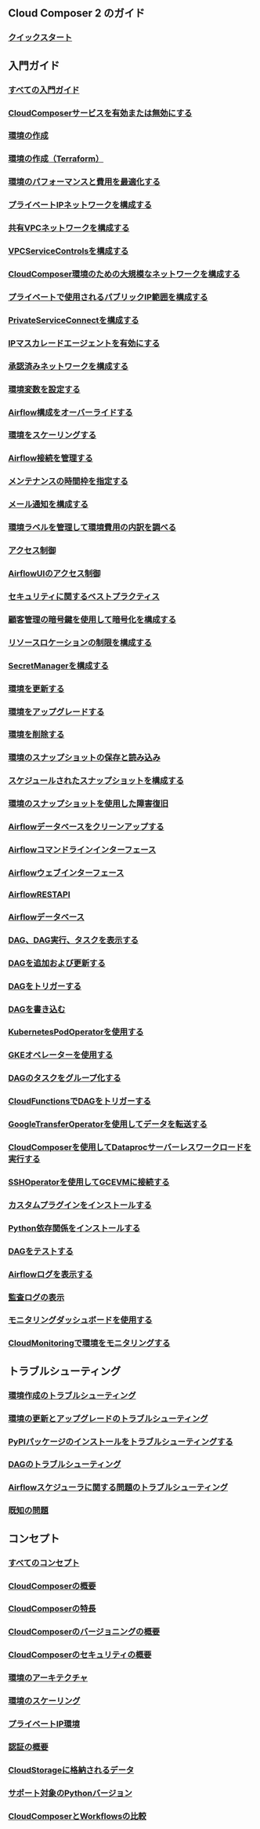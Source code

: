 ## Cloud Composer 2 のガイド
### [クイックスタート](https://cloud.google.com/composer/docs/composer-2/run-apache-airflow-dag)
## 入門ガイド
### [すべての入門ガイド](https://cloud.google.com/composer/docs/composer-2/how-to)
### [CloudComposerサービスを有効または無効にする](https://cloud.google.com/composer/docs/composer-2/enable-composer-service)
### [環境の作成](https://cloud.google.com/composer/docs/composer-2/create-environments)
### [環境の作成（Terraform）](https://cloud.google.com/composer/docs/composer-2/terraform-create-environments)
### [環境のパフォーマンスと費用を最適化する](https://cloud.google.com/composer/docs/composer-2/optimize-environments)
### [プライベートIPネットワークを構成する](https://cloud.google.com/composer/docs/composer-2/configure-private-ip)
### [共有VPCネットワークを構成する](https://cloud.google.com/composer/docs/composer-2/configure-shared-vpc)
### [VPCServiceControlsを構成する](https://cloud.google.com/composer/docs/composer-2/configure-vpc-sc)
### [CloudComposer環境のための大規模なネットワークを構成する](https://cloud.google.com/composer/docs/composer-2/configure-large-scale-networks)
### [プライベートで使用されるパブリックIP範囲を構成する](https://cloud.google.com/composer/docs/composer-2/configure-privately-used-public-ip)
### [PrivateServiceConnectを構成する](https://cloud.google.com/composer/docs/composer-2/configure-private-service-connect)
### [IPマスカレードエージェントを有効にする](https://cloud.google.com/composer/docs/composer-2/enable-ip-masquerade-agent)
### [承認済みネットワークを構成する](https://cloud.google.com/composer/docs/composer-2/configure-authorized-networks)
### [環境変数を設定する](https://cloud.google.com/composer/docs/composer-2/set-environment-variables)
### [Airflow構成をオーバーライドする](https://cloud.google.com/composer/docs/composer-2/override-airflow-configurations)
### [環境をスケーリングする](https://cloud.google.com/composer/docs/composer-2/scale-environments)
### [Airflow接続を管理する](https://cloud.google.com/composer/docs/composer-2/manage-airflow-connections)
### [メンテナンスの時間枠を指定する](https://cloud.google.com/composer/docs/composer-2/specify-maintenance-windows)
### [メール通知を構成する](https://cloud.google.com/composer/docs/composer-2/configure-email)
### [環境ラベルを管理して環境費用の内訳を調べる](https://cloud.google.com/composer/docs/composer-2/manage-environment-labels)
### [アクセス制御](https://cloud.google.com/composer/docs/composer-2/access-control)
### [AirflowUIのアクセス制御](https://cloud.google.com/composer/docs/composer-2/airflow-rbac)
### [セキュリティに関するベストプラクティス](https://cloud.google.com/composer/docs/composer-2/security-practices)
### [顧客管理の暗号鍵を使用して暗号化を構成する](https://cloud.google.com/composer/docs/composer-2/configure-cmek-encryption)
### [リソースロケーションの制限を構成する](https://cloud.google.com/composer/docs/composer-2/configure-resource-location-restrictions)
### [SecretManagerを構成する](https://cloud.google.com/composer/docs/composer-2/configure-secret-manager)
### [環境を更新する](https://cloud.google.com/composer/docs/composer-2/update-environments)
### [環境をアップグレードする](https://cloud.google.com/composer/docs/composer-2/upgrade-environments)
### [環境を削除する](https://cloud.google.com/composer/docs/composer-2/delete-environments)
### [環境のスナップショットの保存と読み込み](https://cloud.google.com/composer/docs/composer-2/save-load-snapshots)
### [スケジュールされたスナップショットを構成する](https://cloud.google.com/composer/docs/composer-2/configure-scheduled-snapshots)
### [環境のスナップショットを使用した障害復旧](https://cloud.google.com/composer/docs/composer-2/disaster-recovery-with-snapshots)
### [Airflowデータベースをクリーンアップする](https://cloud.google.com/composer/docs/composer-2/cleanup-airflow-database)
### [Airflowコマンドラインインターフェース](https://cloud.google.com/composer/docs/composer-2/access-airflow-cli)
### [Airflowウェブインターフェース](https://cloud.google.com/composer/docs/composer-2/access-airflow-web-interface)
### [AirflowRESTAPI](https://cloud.google.com/composer/docs/composer-2/access-airflow-api)
### [Airflowデータベース](https://cloud.google.com/composer/docs/composer-2/access-airflow-database)
### [DAG、DAG実行、タスクを表示する](https://cloud.google.com/composer/docs/composer-2/view-dags)
### [DAGを追加および更新する](https://cloud.google.com/composer/docs/composer-2/manage-dags)
### [DAGをトリガーする](https://cloud.google.com/composer/docs/composer-2/trigger-dags)
### [DAGを書き込む](https://cloud.google.com/composer/docs/composer-2/write-dags)
### [KubernetesPodOperatorを使用する](https://cloud.google.com/composer/docs/composer-2/use-kubernetes-pod-operator)
### [GKEオペレーターを使用する](https://cloud.google.com/composer/docs/composer-2/use-gke-operator)
### [DAGのタスクをグループ化する](https://cloud.google.com/composer/docs/composer-2/group-tasks-inside-dags)
### [CloudFunctionsでDAGをトリガーする](https://cloud.google.com/composer/docs/composer-2/triggering-with-gcf)
### [GoogleTransferOperatorを使用してデータを転送する](https://cloud.google.com/composer/docs/transfer-data-with-transfer-operators)
### [CloudComposerを使用してDataprocサーバーレスワークロードを実行する](https://cloud.google.com/composer/docs/composer-2/run-dataproc-workloads)
### [SSHOperatorを使用してGCEVMに接続する](https://cloud.google.com/composer/docs/composer-2/connect-gce-vm-sshoperator)
### [カスタムプラグインをインストールする](https://cloud.google.com/composer/docs/composer-2/install-plugins)
### [Python依存関係をインストールする](https://cloud.google.com/composer/docs/composer-2/install-python-dependencies)
### [DAGをテストする](https://cloud.google.com/composer/docs/composer-2/test-dags)
### [Airflowログを表示する](https://cloud.google.com/composer/docs/composer-2/view-logs)
### [監査ログの表示](https://cloud.google.com/composer/docs/composer-2/audit-logging)
### [モニタリングダッシュボードを使用する](https://cloud.google.com/composer/docs/composer-2/use-monitoring-dashboard)
### [CloudMonitoringで環境をモニタリングする](https://cloud.google.com/composer/docs/composer-2/monitor-environments)
## トラブルシューティング
### [環境作成のトラブルシューティング](https://cloud.google.com/composer/docs/composer-2/troubleshooting-environment-creation)
### [環境の更新とアップグレードのトラブルシューティング](https://cloud.google.com/composer/docs/composer-2/troubleshooting-updates-upgrades)
### [PyPIパッケージのインストールをトラブルシューティングする](https://cloud.google.com/composer/docs/composer-2/troubleshooting-package-installation)
### [DAGのトラブルシューティング](https://cloud.google.com/composer/docs/composer-2/troubleshooting-dags)
### [Airflowスケジューラに関する問題のトラブルシューティング](https://cloud.google.com/composer/docs/composer-2/troubleshooting-scheduling)
### [既知の問題](https://cloud.google.com/composer/docs/composer-2/known-issues)
## コンセプト
### [すべてのコンセプト](https://cloud.google.com/composer/docs/composer-2/concepts)
### [CloudComposerの概要](https://cloud.google.com/composer/docs/composer-2/composer-overview)
### [CloudComposerの特長](https://cloud.google.com/composer/docs/composer-2/composer-features)
### [CloudComposerのバージョニングの概要](https://cloud.google.com/composer/docs/composer-2/composer-versioning-overview)
### [CloudComposerのセキュリティの概要](https://cloud.google.com/composer/docs/composer-2/composer-security-overview)
### [環境のアーキテクチャ](https://cloud.google.com/composer/docs/composer-2/environment-architecture)
### [環境のスケーリング](https://cloud.google.com/composer/docs/composer-2/environment-scaling)
### [プライベートIP環境](https://cloud.google.com/composer/docs/composer-2/private-ip-environments)
### [認証の概要](https://cloud.google.com/composer/docs/composer-2/authentication)
### [CloudStorageに格納されるデータ](https://cloud.google.com/composer/docs/composer-2/cloud-storage)
### [サポート対象のPythonバージョン](https://cloud.google.com/composer/docs/composer-2/python-version)
### [CloudComposerとWorkflowsの比較](https://cloud.google.com/workflows/docs/choose-orchestration)